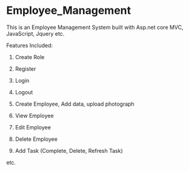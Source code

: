 # Employee_Management
This is an Employee Management System built with Asp.net core MVC, JavaScript, Jquery etc.

Features Included:

1. Create Role
2. Register
3. Login
4. Logout

5. Create Employee, Add data, upload photograph
6. View Employee
7. Edit Employee
8. Delete Employee

9. Add Task (Complete, Delete, Refresh Task)

etc. 
